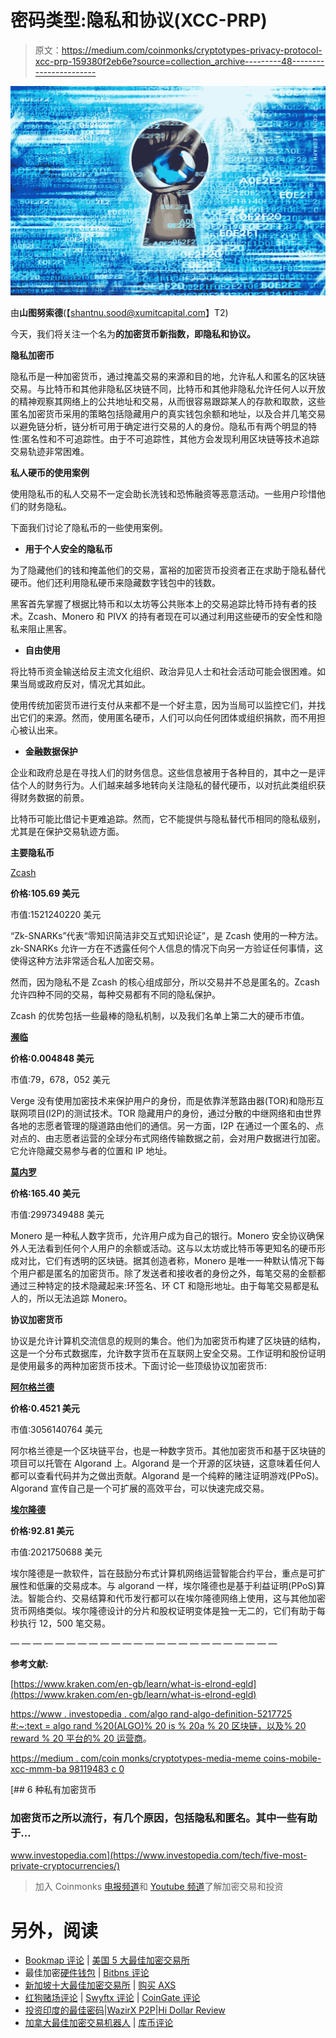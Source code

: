 # 密码类型:隐私和协议(XCC-PRP)

> 原文：<https://medium.com/coinmonks/cryptotypes-privacy-protocol-xcc-prp-159380f2eb6e?source=collection_archive---------48----------------------->

![](img/06681e1ede8258752cfb9ab6e9b5108a.png)

由**山图努索德**(【shantnu.sood@xumitcapital.com】T2)

今天，我们将关注一个名为**的加密货币新指数，即隐私和协议。**

**隐私加密币**

隐私币是一种加密货币，通过掩盖交易的来源和目的地，允许私人和匿名的区块链交易。与比特币和其他非隐私区块链不同，比特币和其他非隐私允许任何人以开放的精神观察其网络上的公共地址和交易，从而很容易跟踪某人的存款和取款，这些匿名加密货币采用的策略包括隐藏用户的真实钱包余额和地址，以及合并几笔交易以避免链分析，链分析可用于确定进行交易的人的身份。隐私币有两个明显的特性:匿名性和不可追踪性。由于不可追踪性，其他方会发现利用区块链等技术追踪交易轨迹非常困难。

**私人硬币的使用案例**

使用隐私币的私人交易不一定会助长洗钱和恐怖融资等恶意活动。一些用户珍惜他们的财务隐私。

下面我们讨论了隐私币的一些使用案例。

*   **用于个人安全的隐私币**

为了隐藏他们的钱和掩盖他们的交易，富裕的加密货币投资者正在求助于隐私替代硬币。他们还利用隐私硬币来隐藏数字钱包中的钱数。

黑客首先掌握了根据比特币和以太坊等公共账本上的交易追踪比特币持有者的技术。Zcash、Monero 和 PIVX 的持有者现在可以通过利用这些硬币的安全性和隐私来阻止黑客。

*   **自由使用**

将比特币资金输送给反主流文化组织、政治异见人士和社会活动可能会很困难。如果当局或政府反对，情况尤其如此。

使用传统加密货币进行支付从来都不是一个好主意，因为当局可以监控它们，并找出它们的来源。然而，使用匿名硬币，人们可以向任何团体或组织捐款，而不用担心被认出来。

*   **金融数据保护**

企业和政府总是在寻找人们的财务信息。这些信息被用于各种目的，其中之一是评估个人的财务行为。人们越来越多地转向关注隐私的替代硬币，以对抗此类组织获得财务数据的前景。

比特币可能比借记卡更难追踪。然而，它不能提供与隐私替代币相同的隐私级别，尤其是在保护交易轨迹方面。

**主要隐私币**

[Zcash](https://z.cash/)

**价格:105.69 美元**

市值:1521240220 美元

“Zk-SNARKs”代表“零知识简洁非交互式知识论证”，是 Zcash 使用的一种方法。zk-SNARKs 允许一方在不透露任何个人信息的情况下向另一方验证任何事情，这使得这种方法非常适合私人加密交易。

然而，因为隐私不是 Zcash 的核心组成部分，所以交易并不总是匿名的。Zcash 允许四种不同的交易，每种交易都有不同的隐私保护。

Zcash 的优势包括一些最棒的隐私机制，以及我们名单上第二大的硬币市值。

[**濒临**](https://vergecurrency.com/)

**价格:0.004848 美元**

市值:79，678，052 美元

Verge 没有使用加密技术来保护用户的身份，而是依靠洋葱路由器(TOR)和隐形互联网项目(I2P)的测试技术。TOR 隐藏用户的身份，通过分散的中继网络和由世界各地的志愿者管理的隧道路由他们的通信。另一方面，I2P 在通过一个匿名的、点对点的、由志愿者运营的全球分布式网络传输数据之前，会对用户数据进行加密。它允许隐藏交易参与者的位置和 IP 地址。

[**莫内罗**](https://www.getmonero.org/)

**价格:165.40 美元**

市值:2997349488 美元

Monero 是一种私人数字货币，允许用户成为自己的银行。Monero 安全协议确保外人无法看到任何个人用户的余额或活动。这与以太坊或比特币等更知名的硬币形成对比，它们有透明的区块链。据其创造者称，Monero 是唯一一种默认情况下每个用户都是匿名的加密货币。除了发送者和接收者的身份之外，每笔交易的金额都通过三种特定的技术隐藏起来:环签名、环 CT 和隐形地址。由于每笔交易都是私人的，所以无法追踪 Monero。

**协议加密货币**

协议是允许计算机交流信息的规则的集合。他们为加密货币构建了区块链的结构，这是一个分布式数据库，允许数字货币在互联网上安全交易。工作证明和股份证明是使用最多的两种加密货币技术。下面讨论一些顶级协议加密货币:

[**阿尔格兰德**](https://www.algorand.com/)

**价格:0.4521 美元**

市值:3056140764 美元

阿尔格兰德是一个区块链平台，也是一种数字货币。其他加密货币和基于区块链的项目可以托管在 Algorand 上。Algorand 是一个开源的区块链，这意味着任何人都可以查看代码并为之做出贡献。Algorand 是一个纯粹的赌注证明游戏(PPoS)。Algorand 宣传自己是一个可扩展的高效平台，可以快速完成交易。

[**埃尔隆德**](https://elrond.com/)

**价格:92.81 美元**

市值:2021750688 美元

埃尔隆德是一款软件，旨在鼓励分布式计算机网络运营智能合约平台，重点是可扩展性和低廉的交易成本。与 algorand 一样，埃尔隆德也是基于利益证明(PPoS)算法。智能合约、交易结算和代币发行都可以在埃尔隆德网络上使用，这与其他加密货币网络类似。埃尔隆德设计的分片和股权证明变体是独一无二的，它们有助于每秒执行 12，500 笔交易。

— — — — — — — — — — — — — — — — — — — — — — — —

**参考文献:**

[https://www.kraken.com/en-gb/learn/what-is-elrond-egld](https://www.kraken.com/en-gb/learn/what-is-elrond-egld)

[https://www . investopedia . com/algo rand-algo-definition-5217725 #:~:text = algo rand %20(ALGO)% 20 is % 20a % 20 区块链，以及% 20 reward % 20 平台的% 20 运营商](https://www.investopedia.com/algorand-algo-definition-5217725#:~:text=Algorand%20(ALGO)%20is%20a%20blockchain,and%20reward%20the%20platform's%20operators)。

[https://medium . com/coin monks/cryptotypes-media-meme coins-mobile-xcc-mmm-ba 98119483 c 0](/coinmonks/cryptotypes-media-memecoins-mobile-xcc-mmm-ba98119483c0)

[](https://www.investopedia.com/tech/five-most-private-cryptocurrencies/) [## 6 种私有加密货币

### 加密货币之所以流行，有几个原因，包括隐私和匿名。其中一些有助于…

www.investopedia.com](https://www.investopedia.com/tech/five-most-private-cryptocurrencies/) 

> 加入 Coinmonks [电报频道](https://t.me/coincodecap)和 [Youtube 频道](https://www.youtube.com/c/coinmonks/videos)了解加密交易和投资

# 另外，阅读

*   [Bookmap 评论](https://coincodecap.com/bookmap-review-2021-best-trading-software) | [美国 5 大最佳加密交易所](https://coincodecap.com/crypto-exchange-usa)
*   最佳加密[硬件钱包](/coinmonks/hardware-wallets-dfa1211730c6) | [Bitbns 评论](/coinmonks/bitbns-review-38256a07e161)
*   [新加坡十大最佳加密交易所](https://coincodecap.com/crypto-exchange-in-singapore) | [购买 AXS](https://coincodecap.com/buy-axs-token)
*   [红狗赌场评论](https://coincodecap.com/red-dog-casino-review) | [Swyftx 评论](https://coincodecap.com/swyftx-review) | [CoinGate 评论](https://coincodecap.com/coingate-review)
*   [投资印度的最佳密码](https://coincodecap.com/best-crypto-to-invest-in-india-in-2021)|[WazirX P2P](https://coincodecap.com/wazirx-p2p)|[Hi Dollar Review](https://coincodecap.com/hi-dollar-review)
*   [加拿大最佳加密交易机器人](https://coincodecap.com/5-best-crypto-trading-bots-in-canada) | [库币评论](https://coincodecap.com/kucoin-review)